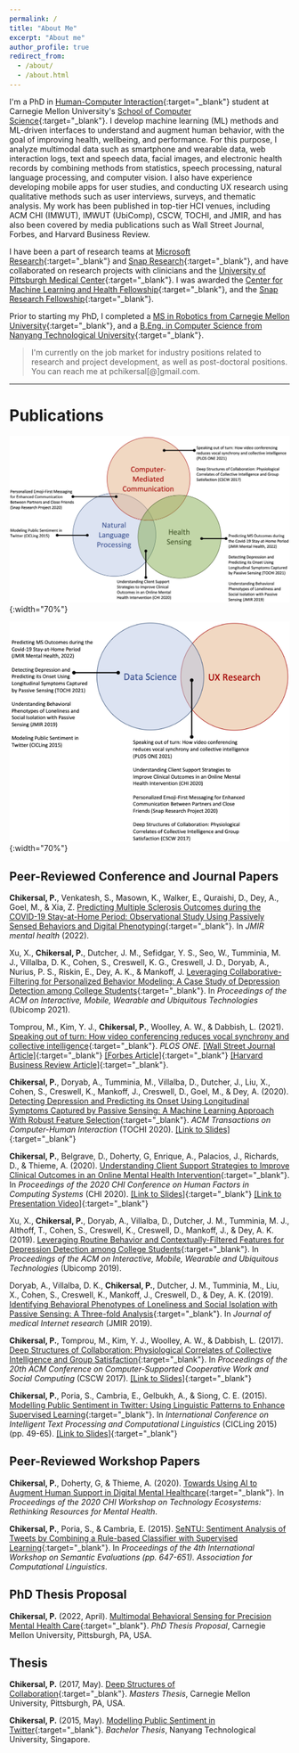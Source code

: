 ```yaml
---
permalink: /
title: "About Me"
excerpt: "About me"
author_profile: true
redirect_from: 
  - /about/
  - /about.html
---
```


I'm a PhD in [Human-Computer Interaction](https://www.hcii.cmu.edu/){:target="_blank"} student at Carnegie Mellon University's [School of Computer Science](https://www.cs.cmu.edu/){:target="_blank"}. I develop machine learning (ML) methods and ML-driven interfaces to understand and augment human behavior, with the goal of improving health, wellbeing, and performance. For this purpose, I analyze multimodal data such as smartphone and wearable data, web interaction logs, text and speech data, facial images, and electronic health records by combining methods from statistics, speech processing, natural language processing, and computer vision. I also have experience developing mobile apps for user studies, and conducting UX research using qualitative methods such as user interviews, surveys, and thematic analysis. My work has been published in top-tier HCI venues, including ACM CHI (IMWUT), IMWUT (UbiComp), CSCW, TOCHI, and JMIR, and has also been covered by media publications such as Wall Street Journal, Forbes, and Harvard Business Review. 

I have been a part of research teams at [Microsoft Research](https://www.microsoft.com/en-us/research/){:target="_blank"} and [Snap Research](https://research.snap.com/){:target="_blank"}, and have collaborated on research projects with clinicians and the [University of Pittsburgh Medical Center](https://www.upmc.com/){:target="_blank"}. I was awarded the [Center for Machine Learning and Health Fellowship](https://www.cs.cmu.edu/cmlh/digital-health-archive/cmlh-digital-health-fellows-2017){:target="_blank"}, and the [Snap Research Fellowship](https://research.snap.com/fellowships.html){:target="_blank"}. 

Prior to starting my PhD, I completed a [MS in Robotics from Carnegie Mellon University](https://www.ri.cmu.edu/){:target="_blank"}, and a [B.Eng. in Computer Science from Nanyang Technological University](https://www.ntu.edu.sg/scse){:target="_blank"}.

> I'm currently on the job market for industry positions related to research and project development, as well as post-doctoral positions. You can reach me at pchikersal[@]gmail.com.

---

Publications
======
![vennprojects](/images/venn.png){:width="70%"}

![vennprojects](/images/venn_ds_ux.png){:width="70%"}

## Peer-Reviewed Conference and Journal Papers

**Chikersal, P.**, Venkatesh, S., Masown, K., Walker, E., Quraishi, D., Dey, A., Goel, M., & Xia, Z. [Predicting Multiple Sclerosis Outcomes during the COVID-19 Stay-at-Home Period: Observational Study Using Passively Sensed Behaviors and Digital Phenotyping](files/papers/chikersal2022_jmir_ms.pdf){:target="_blank"}. In *JMIR mental health* (2022). 

Xu, X., **Chikersal, P.**, Dutcher, J. M., Sefidgar, Y. S., Seo, W., Tumminia, M. J., Villalba, D. K., Cohen, S., Creswell, K. G., Creswell, J. D., Doryab, A., Nurius, P. S., Riskin, E., Dey, A. K., & Mankoff, J. [Leveraging Collaborative-Filtering for Personalized Behavior Modeling: A Case Study of Depression Detection among College Students](files/papers/ubicomp2021.pdf){:target="_blank"}. In *Proceedings of the ACM on Interactive, Mobile, Wearable and Ubiquitous Technologies* (Ubicomp 2021).

Tomprou, M., Kim, Y. J., **Chikersal, P.**, Woolley, A. W., & Dabbish, L. (2021). [Speaking out of turn: How video conferencing reduces vocal synchrony and collective intelligence](files/papers/plosone_cistudy.pdf){:target="_blank"}. *PLOS ONE*. [\[Wall Street Journal Article\]](https://www.wsj.com/articles/videoconferences-meeting-team-collaboration-11623337038){:target="_blank"} [\[Forbes Article\]](https://www.forbes.com/sites/adigaskell/2021/04/08/are-zoom-meetings-reducing-our-collective-intelligence/?sh=1a75127a3ce0){:target="_blank"} [\[Harvard Business Review Article\]](https://hbr.org/2020/10/successful-remote-teams-communicate-in-bursts){:target="_blank"}.

**Chikersal, P.**, Doryab, A., Tumminia, M., Villalba, D., Dutcher, J., Liu, X., Cohen, S., Creswell, K., Mankoff, J., Creswell, D., Goel, M., & Dey, A. (2020). [Detecting Depression and Predicting its Onset Using Longitudinal Symptoms Captured by Passive Sensing: A Machine Learning Approach With Robust Feature Selection](files/papers/chikersal2020_tochi_dep.pdf){:target="_blank"}. *ACM Transactions on Computer-Human Interaction* (TOCHI 2020). [\[Link to Slides\]](files/ppts/dep_slides.pdf){:target="_blank"}

**Chikersal, P.**, Belgrave, D., Doherty, G, Enrique, A., Palacios, J., Richards, D., & Thieme, A. (2020). [Understanding Client Support Strategies to Improve Clinical Outcomes in an Online Mental Health Intervention](files/papers/chikersal2020_chi_msr.pdf){:target="_blank"}. In *Proceedings of the 2020 CHI Conference on Human Factors in Computing Systems* (CHI 2020). [\[Link to Slides\]](files/ppts/chi_2020_final_slides.pdf){:target="_blank"} [\[Link to Presentation Video\]](https://www.youtube.com/watch?v=SXN33drYUlA){:target="_blank"}

Xu, X., **Chikersal, P.**, Doryab, A., Villalba, D., Dutcher, J. M., Tumminia, M. J., Althoff, T., Cohen, S., Creswell, K., Creswell, D., Mankoff, J., & Dey, A. K. (2019). [Leveraging Routine Behavior and Contextually-Filtered Features for Depression Detection among College Students](files/papers/ubicomp2019.pdf){:target="_blank"}. In *Proceedings of the ACM on Interactive, Mobile, Wearable and Ubiquitous Technologies* (Ubicomp 2019).

Doryab, A., Villalba, D. K., **Chikersal, P.**, Dutcher, J. M., Tumminia, M., Liu, X., Cohen, S., Creswell, K., Mankoff, J., Creswell, D., & Dey, A. K. (2019). [Identifying Behavioral Phenotypes of Loneliness and Social Isolation with Passive Sensing: A Three-fold Analysis](files/papers/jmir2019_loneliness.pdf){:target="_blank"}. In *Journal of medical Internet research* (JMIR 2019).

**Chikersal, P.**, Tomprou, M., Kim, Y. J., Woolley, A. W., & Dabbish, L. (2017). [Deep Structures of Collaboration: Physiological Correlates of Collective Intelligence and Group Satisfaction](files/papers/chikersal2017_cscw.pdf){:target="_blank"}. In *Proceedings of the 20th ACM Conference on Computer-Supported Cooperative Work and Social Computing* (CSCW 2017). [\[Link to Slides\]](files/ppts/cscw_ppt.pdf){:target="_blank"}

**Chikersal, P.**, Poria, S., Cambria, E., Gelbukh, A., & Siong, C. E. (2015). [Modelling Public Sentiment in Twitter: Using Linguistic Patterns to Enhance Supervised Learning](files/papers/chikersal2015_cicling.pdf){:target="_blank"}. In *International Conference on Intelligent Text Processing and Computational Linguistics* (CICLing 2015) (pp. 49-65). [\[Link to Slides\]](files/ppts/cicling_ppt.pdf){:target="_blank"}

## Peer-Reviewed Workshop Papers

**Chikersal, P.**, Doherty, G, & Thieme, A. (2020). [Towards Using AI to Augment Human Support in Digital Mental Healthcare](files/papers/workshop_chi2020.pdf){:target="_blank"}. In *Proceedings of the 2020 CHI Workshop on Technology Ecosystems: Rethinking Resources for Mental Health*.

**Chikersal, P.**, Poria, S., & Cambria, E. (2015). [SeNTU: Sentiment Analysis of Tweets by Combining a Rule-based Classifier with Supervised Learning](files/papers/workshop_semeval2015.pdf){:target="_blank"}. In *Proceedings of the 4th International Workshop on Semantic Evaluations (pp. 647-651). Association for Computational Linguistics*.

## PhD Thesis Proposal

**Chikersal, P.** (2022, April). [Multimodal Behavioral Sensing for Precision Mental Health Care](files/ppts/thesis_proposal_talk.pdf){:target="_blank"}. *PhD Thesis Proposal*, Carnegie Mellon University, Pittsburgh, PA, USA.

## Thesis

**Chikersal, P.** (2017, May). [Deep Structures of Collaboration](files/reports/msthesis.pdf){:target="_blank"}. *Masters Thesis*, Carnegie Mellon University, Pittsburgh, PA, USA.

**Chikersal, P.** (2015, May). [Modelling Public Sentiment in Twitter](files/reports/bengthesis.pdf){:target="_blank"}. *Bachelor Thesis*, Nanyang Technological University, Singapore.

